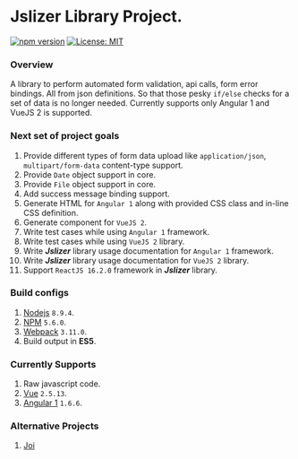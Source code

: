 # Jslizer Library Project.

[![npm version](https://badge.fury.io/js/jslizer.svg)](https://badge.fury.io/js/jslizer)  [![License: MIT](https://img.shields.io/badge/License-MIT-yellow.svg)](https://opensource.org/licenses/MIT)

### Overview
A library to perform automated form validation, api calls, form error bindings. All from json definitions. So that those pesky `if/else` checks for a set of data is no longer needed. Currently supports only Angular 1 and VueJS 2 is supported.

### Next set of project goals
1. Provide different types of form data upload like `application/json`, `multipart/form-data` content-type support.
2. Provide `Date` object support in core.
3. Provide `File` object support in core.
4. Add success message binding support.
5. Generate HTML for `Angular 1` along with provided CSS class and in-line CSS definition.
6. Generate component for `VueJS 2`.
7. Write test cases while using `Angular 1` framework.
7. Write test cases while using `VueJS 2` library.
8. Write ***Jslizer*** library usage documentation for `Angular 1` framework.
9. Write ***Jslizer*** library usage documentation for `VueJS 2` library.
10. Support `ReactJS 16.2.0` framework in ***Jslizer*** library.

### Build configs
1. [Nodejs](https://nodejs.org/dist/latest-v8.x/docs/api/) `8.9.4`.
2. [NPM](https://docs.npmjs.com/) `5.6.0`.
3. [Webpack](https://webpack.js.org/concepts/configuration/) `3.11.0`.
4. Build output in **ES5**.

### Currently Supports
1. Raw javascript code.
2. [Vue](https://vuejs.org/v2/guide/) `2.5.13`.
3. [Angular 1](https://docs.angularjs.org/tutorial) `1.6.6`.

### Alternative Projects
1. [Joi](https://github.com/hapijs/joi)
